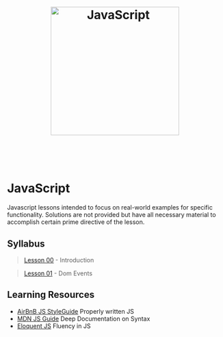 <h1 align="center">
	<br>
	<img height="300" src="https://upload.wikimedia.org/wikipedia/commons/9/99/Unofficial_JavaScript_logo_2.svg" alt="JavaScript">
	<br>
	<br>
	<br>
</h1>

# JavaScript
Javascript lessons intended to focus on real-world examples for specific functionality. Solutions are not provided but have all necessary material to accomplish certain prime directive of the lesson.

## Syllabus
> [Lesson 00](https://github.com/jaimevirgen/JS/tree/master/lessons/lesson_00) - Introduction

> [Lesson 01](https://github.com/jaimevirgen/JS/tree/master/lessons/lesson_01) - Dom Events

## Learning Resources
- [AirBnB JS StyleGuide](https://github.com/airbnb/javascript) Properly written JS
- [MDN JS Guide](https://developer.mozilla.org/en-US/docs/Web/JavaScript/Guide) Deep Documentation on Syntax
- [Eloquent JS](http://eloquentjavascript.net/) Fluency in JS